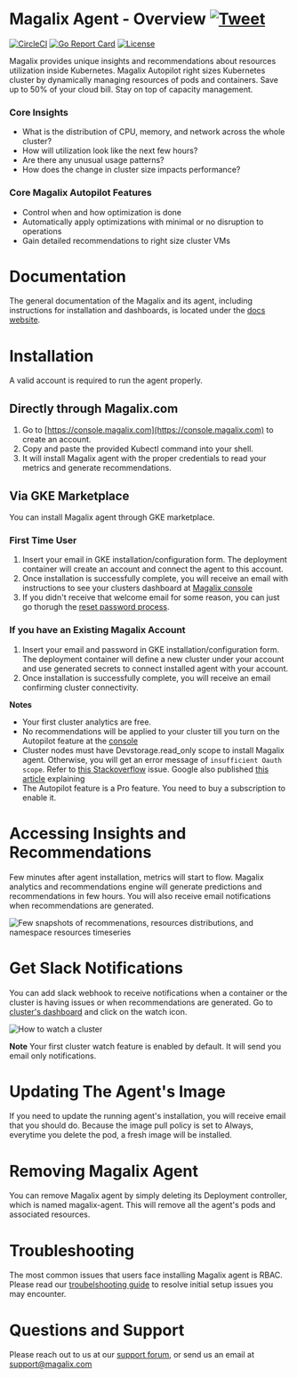 # Magalix Agent - Overview [![Tweet](https://img.shields.io/twitter/url/http/shields.io.svg?style=social)](https://twitter.com/intent/tweet?text=Run%20kubernetes%20clusters%20on%20autopilot%20&url=https://www.magalix.com/&via=MagalixCorp&hashtags=Kubernetes,Cloud,SRE,DevOps)



[![CircleCI](https://circleci.com/gh/MagalixCorp/magalix-agent/tree/master.svg?style=svg)](https://circleci.com/gh/MagalixCorp/magalix-agent/tree/master) [![Go Report Card](https://goreportcard.com/badge/github.com/MagalixCorp/magalix-agent)](https://goreportcard.com/report/github.com/MagalixCorp/magalix-agent) [![License](https://img.shields.io/badge/License-Apache%202.0-blue.svg)](https://opensource.org/licenses/Apache-2.0)



Magalix provides unique insights and recommendations about resources utilization inside Kubernetes. Magalix Autopilot right sizes Kubernetes cluster by dynamically managing resources of pods and containers. Save up to 50% of your cloud bill. Stay on top of capacity management. 

### Core Insights
- What is the distribution of CPU, memory, and network across the whole cluster? 
- How will utilization look like the next few hours?
- Are there any unusual usage patterns?
- How does the change in cluster size impacts performance?

### Core Magalix Autopilot Features
- Control when and how optimization is done
- Automatically apply optimizations with minimal or no disruption to operations
- Gain detailed recommendations to right size cluster VMs

# Documentation

The general documentation of the Magalix and its agent, including instructions for installation and dashboards, is located under the [docs website](https://docs.magalix.com).

# Installation
A valid account is required to run the agent properly.

## Directly through Magalix.com 

1. Go to [https://console.magalix.com](https://console.magalix.com) to create an account.
2. Copy and paste the provided Kubectl command into your shell. 
3. It will install Magalix agent with the proper credentials to read your metrics and generate recommendations. 

## Via GKE Marketplace

You can install Magalix agent through GKE marketplace. 

### First Time User
1. Insert your email in GKE installation/configuration form. The deployment container will create an account and connect the agent to this account.
2. Once installation is successfully complete, you will receive an email with instructions to see your clusters dashboard at [Magalix console](https://console.magalix.com)
3. If you didn't receive that welcome email for some reason, you can just go thorugh the [reset password process](https://console.magalix.com/auth/#/forgot-password).

### If you have an Existing Magalix Account
1. Insert your email and password in GKE installation/configuration form. The deployment container will define a new cluster under your account and use generated secrets to connect installed agent with your account. 
2. Once installation is successfully complete, you will receive an email confirming cluster connectivity.

**Notes**

* Your first cluster analytics are free.
* No recommendations will be applied to your cluster till you turn on the Autopilot feature at the [console](https://console.magalix.com)
* Cluster nodes must have Devstorage.read_only scope to install Magalix agent. Otherwise, you will get an error message of `insufficient Oauth scope`. Refer to [this Stackoverflow](https://stackoverflow.com/questions/51750479/insufficient-oauth-scope-when-trying-to-deploy-jenkins-click-to-deploy-on-an-exi) issue. Google also published [this article](https://medium.com/google-cloud/updating-google-container-engine-vm-scopes-with-zero-downtime-50bff87e5f80) explaining 
* The Autopilot feature is a Pro feature. You need to buy a subscription to enable it. 

# Accessing Insights and Recommendations
Few minutes after agent installation, metrics will start to flow. Magalix analytics and recommendations engine will generate predictions and recommendations in few hours. You will also receive email notifications when recommendations are generated.

![Few snapshots of recommenations, resources distributions, and namespace resources timeseries](https://github.com/MagalixCorp/magalix-agent/blob/master/pics/snapshots-decision-distribution-timeseries-ns-shadow.png "Generated Decision and Resources Distribution")

# Get Slack Notifications
You can add slack webhook to receive notifications when a container or the cluster is having issues or when recommendations are generated. Go to [cluster's dashboard](https://console.magalix.com/) and click on the watch icon. 

![How to watch a cluster](https://github.com/MagalixCorp/magalix-agent/blob/master/pics/snapshots-watch-cluster.png "Watch cluster popup")

**Note**
Your first cluster watch feature is enabled by default. It will send you email only notifications. 

# Updating The Agent's Image
If you need to update the running agent's installation, you will receive email that you should do. Because the image pull policy is set to Always, everytime you delete the pod, a fresh image will be installed. 

# Removing Magalix Agent

You can remove Magalix agent by simply deleting its Deployment controller, which is named magalix-agent. This will remove all the agent's pods and associated resources. 

# Troubleshooting 

The most common issues that users face installing Magalix agent is RBAC. Please read our [troubelshooting guide](https://docs.magalix.com/docs/connecting-clusters) to resolve initial setup issues you may encounter. 

# Questions and Support
Please reach out to us at our [support forum](https://docs.magalix.com/discuss), or send us an email at <support@magalix.com>

